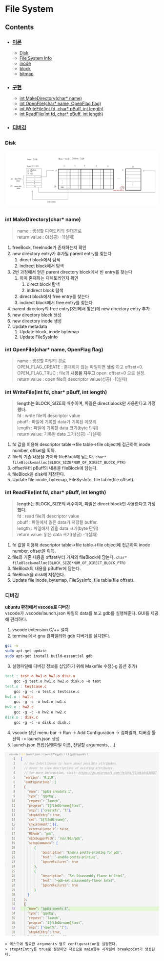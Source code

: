 # File System

## Contents
* ### [이론](https://github.com/mingeun2154/FileSystem)
	* [Disk](https://github.com/mingeun2154/FileSystem/portfolio/FileSystem/README.md#disk)
	* [File System Info](https://github.com/mingeun2154/FileSystem/portfolio/FileSystem/README.md#File-System-Info)
	* [inode](https://github.com/mingeun2154/FileSystem/portfolio/FileSystem/README.md#inode)
	* [block](https://github.com/mingeun2154/FileSystem/portfolio/FileSystem/README.md#block)
	* [bitmap](https://github.com/mingeun2154/FileSystem/portfolio/FileSystem/README.md#bitmap)


* ### [구현](https://github.com/mingeun2154/FileSystem/tree/main/src)
	* [int MakeDirectory(char* name)](file:///home/mingeun/portfolio/FileSystem/README.md#makedirectorychar-name)
	* [int OpenFile(char* name, OpenFlag flag)](https://github.com/mingeun2154/FileSystem/portfolio/FileSystem/README.md#int-openfilechar-name-openflag-flag)
	* [int WriteFile(int fd, char* pBuff, int length)](file:///home/mingeun/portfolio/FileSystem/README.md#int-writefileint-fd-char-pbuff-int-length)
	* [int ReadFile(int fd, char* pBuff, int length)](https://github.com/mingeun2154/FileSystem/portfolio/FileSystem/README.md#int-readfileint-fd-char-pbuff-int-length)  

* ### [디버깅](https://github.com/mingeun2154/FileSystem/portfolio/FileSystem/README.md#%EB%94%94%EB%B2%84%EA%B9%85-1)

##   
### Disk
<img src="img/disk-structure.png" style="{border:1px solid;}" alt="disk-sturcture">   

##   
  
### int MakeDirectory(char* name)
> name : 생성할 디렉토리의 절대경로    
> return value : 0(성공) -1(실패)   
1. freeBock, freeInode가 존재하는지 확인  
2. new directory entry가 추가될 parent entry를 찾는다  
	1. direct block에서 탐색  
	2. indirect block에서 탐색  
3. 2번 과정에서 얻은 parent directory block에서 빈 entry를 찾는다
	1. 이미 존재하는 디렉토리인지 확인  
		1. direct block 탐색  
		2. indirect block 탐색  
	2. direct block에서 free entry를 찾는다
	3. indirect block에서 free entry를 찾는다
4. parent directory의 free entry(3번에서 찾은)에 new directory entry 추가
5. new directory block 생성
6. new directory inode 생성
7. Update metadata
	1. Update block, inode bytemap
	2. Update FileSysInfo

### int OpenFile(char* name, OpenFlag flag)    
> name : 생성할 파일의 경로  
> OPEN_FLAG_CREATE : 존재하지 않는 파일이면 __생성__ 하고 offset=0.  
> OPEN_FLAG_TRUC : file의 __내용을 지우고__ open. offset=0 으로 설정.   
> return value : open file의 descriptor value(성공) -1(실패)

### int WriteFile(int fd, char* pBuff, int length)
> __length는 BLOCK_SIZE의 배수이며, 파일은 direct block만 사용한다고 가정했다.__  
> fd : write file의 descriptor value  
>	pbuff : 파일에 기록할 data가 기록된 메모리  
> length : 파일에 기록할 data 크기(byte 단위)  
> return value: 기록한 data 크기(성공) -1(실패)  

1. fd 값을 이용해 descriptor table->file table->file object에 접근하여 inode number, offset을 획득.  
2. file의 기존 내용을 가져와 fileBlock에 담는다. `char* fileBlock=malloc(BLOCK_SIZE*NUM_OF_DIRECT_BLOCK_PTR)`   
3. offset부터 pBuff의 내용을 fileBlock에 담는다.
4. fileBlock을 disk에 저장한다.
5. Update file inode, bytemap, FileSysInfo, file table(file offset).   

### int ReadFile(int fd, char* pBuff, int length)
> __length는 BLOCK_SIZE의 배수이며, 파일은 direct block만 사용한다고 가정했다.__  
> fd : read file의 descriptor value  
>	pbuff : 파일에서 읽은 data가 저장될 buffer.  
> length : 파일에서 읽을 data 크기(byte 단위)  
> return value: 읽은 data 크기(성공) -1(실패)  

1. fd 값을 이용해 descriptor table->file table->file object에 접근하여 inode number, offset을 획득.  
2. file의 기존 내용을 offset부터 가져와 fileBlock에 담는다. `char* fileBlock=malloc(BLOCK_SIZE*NUM_OF_DIRECT_BLOCK_PTR)`   
3. fileBlock의 내용을 pBuffer에 담는다.
4. fileBlock을 disk에 저장한다.
5. Update file inode, bytemap, FileSysInfo, file table(file offset).    


##

### 디버깅
__ubuntu 환경에서 vscode로 디버깅__  
vscode가 .vscode/launch.json 파일의 data를 보고 gdb를 실행해준다. GUI를 제공해 편리하다.
1. vscode extension C/++ 설치
2. terminal에서 gnu 컴파일러와 gdb 디버거를 설치한다.  
```Bash
gcc -v
sudo apt-get update
sudo apt-get install build-essential gdb
```
3. 실행파일에 디버깅 정보를 삽입하기 위해 Makefile 수정(-g 옵션 추가)   
```Makefile
test : test.o hw1.o hw2.o disk.o
	gcc -g test.o hw1.o hw2.o disk.o -o test
test.o : testcase.c
	gcc -g -c -o test.o testcase.c
hw1.o : hw1.c
	gcc -g -c -o hw1.o hw1.c
hw2.o : hw2.c
	gcc -g -c -o hw2.o hw2.c
disk.o : disk.c
	gcc -g -c -o disk.o disk.c
```
4. vscode 상단 menu bar -> Run -> Add Configuration -> 컴파일러, 디버깅 툴 선택 -> launch.json 생성  
5. launch.json 편집(실행파일 이름, 전달할 arguments, ...)   
<img src="img/launch-json.png" alt="json">  

	> 테스트에 필요한 arguments 별로 configuration을 설정했다.  
	> stopAtEntry를 true로 설정하면 자동으로 main함수 시작점에 breakpoint가 생성된다.
